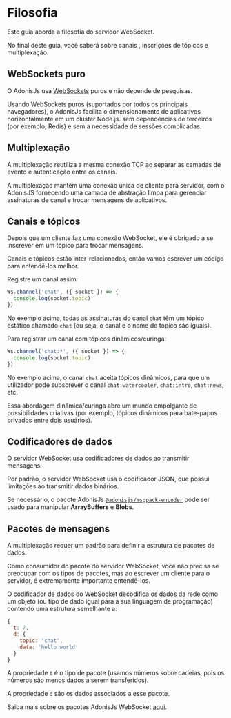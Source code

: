 # Filosofia

Este guia aborda a filosofia do servidor WebSocket.

No final deste guia, você saberá sobre canais , inscrições de tópicos e multiplexação.

## WebSockets puro
O AdonisJs usa [WebSockets](https://developer.mozilla.org/en-US/docs/Glossary/WebSockets) puros e não depende de pesquisas.

Usando WebSockets puros (suportados por todos os principais navegadores), o AdonisJs facilita o dimensionamento de aplicativos
horizontalmente em um cluster Node.js. sem dependências de terceiros (por exemplo, Redis) e sem a necessidade de sessões complicadas.

## Multiplexação
A multiplexação reutiliza a mesma conexão TCP ao separar as camadas de evento e autenticação entre os canais.

A multiplexação mantém uma conexão única de cliente para servidor, com o AdonisJS fornecendo uma camada de abstração limpa 
para gerenciar assinaturas de canal e trocar mensagens de aplicativos.

## Canais e tópicos
Depois que um cliente faz uma conexão WebSocket, ele é obrigado a se inscrever em um tópico para trocar mensagens.

Canais e tópicos estão inter-relacionados, então vamos escrever um código para entendê-los melhor.

Registre um canal assim:
``` js
Ws.channel('chat', ({ socket }) => {
  console.log(socket.topic)
})
```
No exemplo acima, todas as assinaturas do canal `chat` têm um tópico estático chamado `chat` (ou seja, o canal e o nome do tópico 
são iguais).

Para registrar um canal com tópicos dinâmicos/curinga:
``` js
Ws.channel('chat:*', ({ socket }) => {
  console.log(socket.topic)
})
```

No exemplo acima, o canal `chat` aceita tópicos dinâmicos, para que um utilizador pode subscrever o canal `chat:watercooler`,
`chat:intro`, `chat:news`, etc.

Essa abordagem dinâmica/curinga abre um mundo empolgante de possibilidades criativas (por exemplo, tópicos dinâmicos para 
bate-papos privados entre dois usuários).

## Codificadores de dados
O servidor WebSocket usa codificadores de dados ao transmitir mensagens.

Por padrão, o servidor WebSocket usa o codificador JSON, que possui limitações ao transmitir dados binários.

Se necessário, o pacote AdonisJs [`@adonisjs/msgpack-encoder`](https://www.npmjs.com/package/@adonisjs/msgpack-encoder) pode ser usado para manipular **ArrayBuffers** e **Blobs**.

## Pacotes de mensagens
A multiplexação requer um padrão para definir a estrutura de pacotes de dados.

Como consumidor do pacote do servidor WebSocket, você não precisa se preocupar com os tipos de pacotes, mas ao escrever um cliente 
para o servidor, é extremamente importante entendê-los.

O codificador de dados do WebSocket decodifica os dados da rede como um objeto (ou tipo de dado igual para a sua linguagem de
programação) contendo uma estrutura semelhante a:

``` js
{
  t: 7,
  d: {
    topic: 'chat',
    data: 'hello world'
  }
}
```

A propriedade `t` é o tipo de pacote (usamos números sobre cadeias, pois os números são menos dados a serem transferidos).

A propriedade `d` são os dados associados a esse pacote.

Saiba mais sobre os pacotes AdonisJs WebSocket [aqui](https://github.com/adonisjs/adonis-websocket-protocol).

